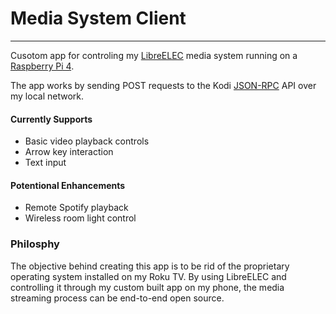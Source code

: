 # Media System Client
--- 

Cusotom app for controling my [LibreELEC](https://libreelec.tv/) media system running on a [Raspberry Pi 4](https://www.raspberrypi.com/products/raspberry-pi-4-model-b/).

The app works by sending POST requests to the Kodi [JSON-RPC](https://kodi.wiki/view/JSON-RPC_API/v10) API over my local network.

#### Currently Supports
- Basic video playback controls
- Arrow key interaction
- Text input

#### Potentional Enhancements
- Remote Spotify playback
- Wireless room light control

### Philosphy
The objective behind creating this app is to be rid of the proprietary operating system installed on my Roku TV. By using LibreELEC and controlling it through my custom built app on my phone, the media streaming process can be end-to-end open source.